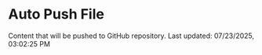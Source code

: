 # Auto Push File

Content that will be pushed to GitHub repository.
Last updated: 07/23/2025, 03:02:25 PM